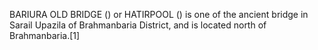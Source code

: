 BARIURA OLD BRIDGE () or HATIRPOOL () is one of the ancient bridge in Sarail Upazila of Brahmanbaria District, and is located north of Brahmanbaria.[1]
